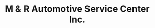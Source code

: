 ---
title: "M & R Automotive Service Center Inc."
url: /geneseo/m-und-r-automotive-service-center-inc/
shop: Autowerkstatt
---
